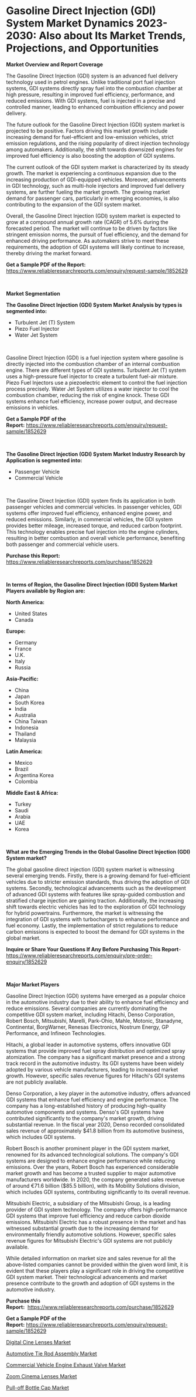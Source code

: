 <p><h1>Gasoline Direct Injection (GDl) System Market Dynamics 2023-2030: Also about Its Market Trends, Projections, and Opportunities</h1></p><p><strong>Market Overview and Report Coverage</strong></p>
<p><p>The Gasoline Direct Injection (GDI) system is an advanced fuel delivery technology used in petrol engines. Unlike traditional port fuel injection systems, GDI systems directly spray fuel into the combustion chamber at high pressure, resulting in improved fuel efficiency, performance, and reduced emissions. With GDI systems, fuel is injected in a precise and controlled manner, leading to enhanced combustion efficiency and power delivery.</p><p>The future outlook for the Gasoline Direct Injection (GDI) system market is projected to be positive. Factors driving this market growth include increasing demand for fuel-efficient and low-emission vehicles, strict emission regulations, and the rising popularity of direct injection technology among automakers. Additionally, the shift towards downsized engines for improved fuel efficiency is also boosting the adoption of GDI systems.</p><p>The current outlook of the GDI system market is characterized by its steady growth. The market is experiencing a continuous expansion due to the increasing production of GDI-equipped vehicles. Moreover, advancements in GDI technology, such as multi-hole injectors and improved fuel delivery systems, are further fueling the market growth. The growing market demand for passenger cars, particularly in emerging economies, is also contributing to the expansion of the GDI system market.</p><p>Overall, the Gasoline Direct Injection (GDI) system market is expected to grow at a compound annual growth rate (CAGR) of 5.6% during the forecasted period. The market will continue to be driven by factors like stringent emission norms, the pursuit of fuel efficiency, and the demand for enhanced driving performance. As automakers strive to meet these requirements, the adoption of GDI systems will likely continue to increase, thereby driving the market forward.</p></p>
<p><strong>Get a Sample PDF of the Report:</strong> <a href="https://www.reliableresearchreports.com/enquiry/request-sample/1852629">https://www.reliableresearchreports.com/enquiry/request-sample/1852629</a></p>
<p>&nbsp;</p>
<p><strong>Market Segmentation</strong></p>
<p><strong>The Gasoline Direct Injection (GDl) System Market Analysis by types is segmented into:</strong></p>
<p><ul><li>Turbulent Jet (T) System</li><li>Piezo Fuel Injector</li><li>Water Jet System</li></ul></p>
<p>&nbsp;</p>
<p><p>Gasoline Direct Injection (GDI) is a fuel injection system where gasoline is directly injected into the combustion chamber of an internal combustion engine. There are different types of GDI systems. Turbulent Jet (T) system uses a high-pressure fuel injector to create a turbulent fuel-air mixture. Piezo Fuel Injectors use a piezoelectric element to control the fuel injection process precisely. Water Jet System utilizes a water injector to cool the combustion chamber, reducing the risk of engine knock. These GDI systems enhance fuel efficiency, increase power output, and decrease emissions in vehicles.</p></p>
<p><strong>Get a Sample PDF of the Report:</strong>&nbsp;<a href="https://www.reliableresearchreports.com/enquiry/request-sample/1852629">https://www.reliableresearchreports.com/enquiry/request-sample/1852629</a></p>
<p>&nbsp;</p>
<p><strong>The Gasoline Direct Injection (GDl) System Market Industry Research by Application is segmented into:</strong></p>
<p><ul><li>Passenger Vehicle</li><li>Commercial Vehicle</li></ul></p>
<p>&nbsp;</p>
<p><p>The Gasoline Direct Injection (GDI) system finds its application in both passenger vehicles and commercial vehicles. In passenger vehicles, GDI systems offer improved fuel efficiency, enhanced engine power, and reduced emissions. Similarly, in commercial vehicles, the GDI system provides better mileage, increased torque, and reduced carbon footprint. This technology enables precise fuel injection into the engine cylinders, resulting in better combustion and overall vehicle performance, benefiting both passenger and commercial vehicle users.</p></p>
<p><strong>Purchase this Report:</strong>&nbsp; <a href="https://www.reliableresearchreports.com/purchase/1852629">https://www.reliableresearchreports.com/purchase/1852629</a></p>
<p>&nbsp;</p>
<p><strong>In terms of Region, the Gasoline Direct Injection (GDl) System Market Players available by Region are:</strong></p>
<p>
    <p> <strong> North America: </strong>
        <ul>
            <li>United States</li>
            <li>Canada</li>
        </ul>
        </p> 
    <p> <strong> Europe: </strong>
        <ul>
            <li>Germany</li>
            <li>France</li>
            <li>U.K.</li>
            <li>Italy</li>
            <li>Russia</li>
        </ul>
        </p> 
    <p> <strong> Asia-Pacific: </strong>
        <ul>
            <li>China</li>
            <li>Japan</li>
            <li>South Korea</li>
            <li>India</li>
            <li>Australia</li>
            <li>China Taiwan</li>
            <li>Indonesia</li>
            <li>Thailand</li>
            <li>Malaysia</li>
        </ul>
        </p> 
    <p> <strong> Latin America: </strong>
        <ul>
            <li>Mexico</li>
            <li>Brazil</li>
            <li>Argentina Korea</li>
            <li>Colombia</li>
        </ul>
        </p> 
    <p> <strong> Middle East & Africa: </strong>
        <ul>
            <li>Turkey</li>
            <li>Saudi</li>
            <li>Arabia</li>
            <li>UAE</li>
            <li>Korea</li>
        </ul>
    </p>
    </p>
<p>&nbsp;</p>
<p><strong>What are the Emerging Trends in the Global Gasoline Direct Injection (GDl) System market?</strong></p>
<p><p>The global gasoline direct injection (GDI) system market is witnessing several emerging trends. Firstly, there is a growing demand for fuel-efficient vehicles due to stricter emission standards, thus driving the adoption of GDI systems. Secondly, technological advancements such as the development of advanced GDI systems with features like spray-guided combustion and stratified charge injection are gaining traction. Additionally, the increasing shift towards electric vehicles has led to the exploration of GDI technology for hybrid powertrains. Furthermore, the market is witnessing the integration of GDI systems with turbochargers to enhance performance and fuel economy. Lastly, the implementation of strict regulations to reduce carbon emissions is expected to boost the demand for GDI systems in the global market.</p></p>
<p><strong>Inquire or Share Your Questions If Any Before Purchasing This Report</strong>- <a href="https://www.reliableresearchreports.com/enquiry/pre-order-enquiry/1852629">https://www.reliableresearchreports.com/enquiry/pre-order-enquiry/1852629</a></p>
<p>&nbsp;</p>
<p><strong>Major Market Players</strong></p>
<p><p>Gasoline Direct Injection (GDI) systems have emerged as a popular choice in the automotive industry due to their ability to enhance fuel efficiency and reduce emissions. Several companies are currently dominating the competitive GDI system market, including Hitachi, Denso Corporation, Robert Bosch, Mitsubishi, Marelli, Park-Ohio, Mahle, Motonic, Stanadyne, Continental, BorgWarner, Renesas Electronics, Nostrum Energy, GP Performance, and Infineon Technologies.</p><p>Hitachi, a global leader in automotive systems, offers innovative GDI systems that provide improved fuel spray distribution and optimized spray atomization. The company has a significant market presence and a strong track record in the automotive industry. Its GDI systems have been widely adopted by various vehicle manufacturers, leading to increased market growth. However, specific sales revenue figures for Hitachi's GDI systems are not publicly available.</p><p>Denso Corporation, a key player in the automotive industry, offers advanced GDI systems that enhance fuel efficiency and engine performance. The company has a long-established history of producing high-quality automotive components and systems. Denso's GDI systems have contributed significantly to the company's market growth, driving substantial revenue. In the fiscal year 2020, Denso recorded consolidated sales revenue of approximately $41.8 billion from its automotive business, which includes GDI systems.</p><p>Robert Bosch is another prominent player in the GDI system market, renowned for its advanced technological solutions. The company's GDI systems are designed to enhance engine performance while reducing emissions. Over the years, Robert Bosch has experienced considerable market growth and has become a trusted supplier to major automotive manufacturers worldwide. In 2020, the company generated sales revenue of around €71.6 billion ($85.5 billion), with its Mobility Solutions division, which includes GDI systems, contributing significantly to its overall revenue.</p><p>Mitsubishi Electric, a subsidiary of the Mitsubishi Group, is a leading provider of GDI system technology. The company offers high-performance GDI systems that improve fuel efficiency and reduce carbon dioxide emissions. Mitsubishi Electric has a robust presence in the market and has witnessed substantial growth due to the increasing demand for environmentally friendly automotive solutions. However, specific sales revenue figures for Mitsubishi Electric's GDI systems are not publicly available.</p><p>While detailed information on market size and sales revenue for all the above-listed companies cannot be provided within the given word limit, it is evident that these players play a significant role in driving the competitive GDI system market. Their technological advancements and market presence contribute to the growth and adoption of GDI systems in the automotive industry.</p></p>
<p><strong>Purchase this Report:</strong>&nbsp;&nbsp;<a href="https://www.reliableresearchreports.com/purchase/1852629">https://www.reliableresearchreports.com/purchase/1852629</a></p>
<p></p>
<p><strong>Get a Sample PDF of the Report:</strong>&nbsp;<a href="https://www.reliableresearchreports.com/enquiry/request-sample/1852629">https://www.reliableresearchreports.com/enquiry/request-sample/1852629</a></p>
<p><p><a href="https://www.linkedin.com/pulse/digital-cine-lenses-market-size-share-amp-trends-analysis-fngkc/">Digital Cine Lenses Market</a></p><p><a href="https://medium.com/@rahul.reportprime/automotive-tie-rod-assembly-market-size-reveals-the-best-marketing-channels-in-global-industry-31e3f8b84720">Automotive Tie Rod Assembly Market</a></p><p><a href="https://medium.com/@prachi.reportprime/commercial-vehicle-engine-exhaust-valve-market-exploring-market-share-market-trends-and-future-b76616e93092">Commercial Vehicle Engine Exhaust Valve Market</a></p><p><a href="https://www.linkedin.com/pulse/zoom-cinema-lenses-market-size-growth-forecast-from-2023-tpocc/">Zoom Cinema Lenses Market</a></p><p><a href="https://www.linkedin.com/pulse/pull-off-bottle-cap-market-size-share-amp-trends-analysis-f2x2c/">Pull-off Bottle Cap Market</a></p></p>